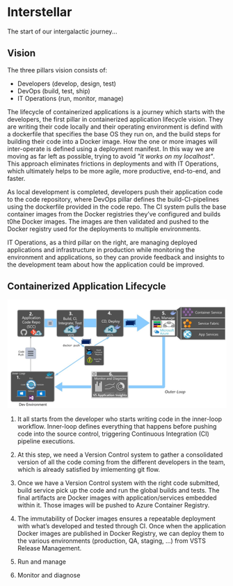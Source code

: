 # Interstellar

The start of our intergalactic journey...
 
## Vision

The three pillars vision consists of:

- Developers (develop, design, test)
- DevOps (build, test, ship)
- IT Operations (run, monitor, manage)

The lifecycle of containerized applications is a journey which starts with the developers, the first pillar in containerized application lifecycle vision. They are writing their code locally and their operating environment is defind with a dockerfile that specifies the base OS they run on, and the build steps for building their code into a Docker image. How the one or more images will inter-operate is defined using a deployment manifest. In this way we are moving as far left as possible, trying to avoid *"it works on my localhost"*. This approach eliminates frictions in deployments and with IT Operations, which ultimately helps to be more agile, more productive, end-to-end, and faster.

As local development is completed, developers push their application code to the code repository, where DevOps pillar defines the build-CI-pipelines using the dockerfile provided in the code repo. The CI system pulls the base container images from the Docker registries they’ve configured and builds t0he Docker images. The images are then validated and pushed to the Docker registry used for the deployments to multiple environments.

IT Operations, as a third pillar on the right, are managing deployed applications and infrastructure in production while monitoring the environment and applications, so they can provide feedback and insights to the development team about how the application could be improved.

## Containerized Application Lifecycle 

![Containerized Docker Application Lifecycle](./pictures/pipeline.jpg)

1. It all starts from the developer who starts writing code in the inner-loop workflow. Inner-loop defines
everything that happens before pushing code into the source control, triggering Continuous Integration (CI) pipeline executions.


2. At this step, we need a Version Control system to gather a consolidated version of all the code coming from the different developers in the team, which is already satisfied by imlementing git flow.


3. Once we have a Version Control system with the right code submitted, build service pick up the code and run the global builds and tests. The final artifacts are Docker images with application/services embedded within it. Those images will be pushed to Azure Container Registry.

4. The immutability of Docker images ensures a repeatable deployment with what’s developed and tested through CI. Once when the application Docker images are published in Docker Registry, we can deploy them to the various environments (production, QA, staging, ...) from VSTS Release Management.

5. Run and manage

6. Monitor and diagnose